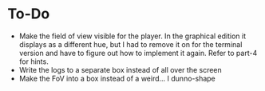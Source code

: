 # To-Do
- Make the field of view visible for the player. In the graphical edition it displays as a different hue, but I had to remove it on for the terminal version and have to figure out how to implement it again. Refer to part-4 for hints.
- Write the logs to a separate box instead of all over the screen
- Make the FoV into a box instead of a weird... I dunno-shape
